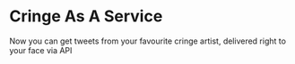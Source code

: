 # Cringe As A Service

Now you can get tweets from your favourite cringe artist, delivered right to your face via API
